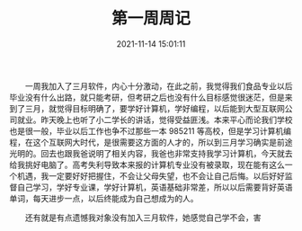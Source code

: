 ﻿---
title: 第一周周记
description: 第一次写周记
mathjax: true
tags:
  - 周记
  - 大学生活
categories:
  - 周记
abbrlink: 7c123db1
date: 2021-11-14 15:01:11
updated: 2021-11-14 15:01:11
cover: 
---

&emsp;&emsp;一周我加入了三月软件，内心十分激动，在此之前，我觉得我们食品专业以后毕业没有什么出路，就只能考研，但考研之后也没有什么目标感觉很迷茫，但是来到了三月，就觉得目标明确了，要学好计算机，学好编程，以后能到大型互联网公司就业。昨天晚上也听了小二学长的讲话，觉得受益匪浅。本来平心而论我们学校也是很一般，毕业以后工作也争不过那些一本 985211 等高校，但是学习计算机编程，在这个互联网大时代，是很需要这方面的人才的，所以到三月学习确实是前途光明的。回去也跟我爸说明了相关内容，我爸也非常支持我学习计算机，今天就去给我挑好电脑了。高考失利导致本来报的计算机专业没有被录取，现在能有这么一个机遇，我一定要好好把握住，不会让父母失望，也不会让自己后悔。以后好好监督自己学习，学好专业课，学好计算机，英语基础非常差，所以以后需要背好英语单词，每天进步一点，以后终能成为自己想成为的人。

&emsp;&emsp;还有就是有点遗憾我对象没有加入三月软件，她感觉自己学不会，害
